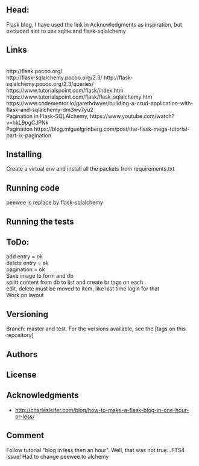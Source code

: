 ## Head:
Flask blog, I have used the link in Acknowledgments as inspiration, but excluded alot to use sqlite and flask-sqlalchemy
<br>

## Links
<br>
http://flask.pocoo.org/
<br>
http://flask-sqlalchemy.pocoo.org/2.3/
http://flask-sqlalchemy.pocoo.org/2.3/queries/
<br>
https://www.tutorialspoint.com/flask/index.htm
<br>
https://www.tutorialspoint.com/flask/flask_sqlalchemy.htm
<br>
https://www.codementor.io/garethdwyer/building-a-crud-application-with-flask-and-sqlalchemy-dm3wv7yu2
<br>
Pagination in Flask-SQLAlchemy, 
https://www.youtube.com/watch?v=hkL9pgCJPNk
<br>
Pagination
https://blog.miguelgrinberg.com/post/the-flask-mega-tutorial-part-ix-pagination

## Installing

Create a virtual env and install all the packets from requirements.txt

##  Running code
peewee is replace by flask-sqlalchemy

## Running the tests

## ToDo:
add entry = ok
<br>
delete entry = ok
<br>
pagination = ok
<br>
Save image to form and db
<br>
splitt content from db to list and create br tags on each .
<br>
edit, delete must be moved to item, like last time
login for that
<br>
Work on layout
<br>

## Versioning
Branch: master and test.
For the versions available, see the [tags on this repository]

## Authors


## License


## Acknowledgments

* http://charlesleifer.com/blog/how-to-make-a-flask-blog-in-one-hour-or-less/

## Comment
Follow tutorial "blog in less then an hour".
Well, that was not true...FTS4 issue!
Had to change peewee to alchemy








